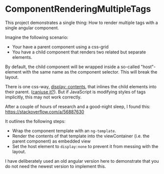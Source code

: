 # ComponentRenderingMultipleTags

This project demonstrates a single thing: How to render multiple tags with a single
angular component.

Imagine the following scenario:

* Your have a parent component using a css-grid
* You have a child component that renders two related but separate elements.

By default, the child component will be wrapped inside a so-called "host"-element 
with the same name as the component selector. This will break the layout.

There is one css-way, [display: contents](), that inlines the child elements into their parent.
([caniuse it?](https://caniuse.com/css-display-contents)).
But if JavaScript is modifying styles of tags implicitly, this may not work correctly.

After a couple of hours of research and a good-night sleep, I found this: https://stackoverflow.com/a/56887630

It outlines the following steps:

* Wrap the component template with an `ng-template`.
* Render the contents of that template into the viewContainer (i.e. the parent component)
  as embedded view
* Set the host element to `display:none` to prevent it from messing with the layout.

I have deliberately used an old angular version here to demonstrate that you do not 
need the newest version to implement this.
